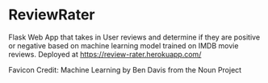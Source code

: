 # ReviewRater

Flask Web App that takes in User reviews and determine if they are positive or negative based on machine learning model trained on IMDB movie reviews. Deployed at https://review-rater.herokuapp.com/

Favicon Credit: Machine Learning by Ben Davis from the Noun Project

